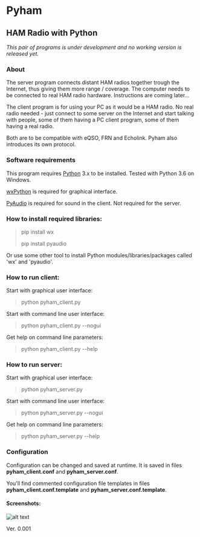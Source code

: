 

# Pyham
## HAM Radio with Python
*This pair of programs is under development and no working version is released yet.*

### About
The server program connects distant HAM radios together trough the Internet, thus giving them more range / coverage. The computer needs to be connected to real HAM radio hardware. Instructions are coming later...

The client program is for using your PC as it would be a HAM radio. No real radio needed - just connect to some server on the Internet and start talking with people, some of them having a PC client program, some of them having a real radio.

Both are to be compatible with eQSO, FRN and Echolink. Pyham also introduces its own protocol.

### Software requirements
This program requires [Python](https://www.python.org/) 3.x to be installed. Tested with Python 3.6 on Windows.

[wxPython](https://pypi.org/project/wxPython/) is required for graphical interface.

[PyAudio](https://pypi.org/project/PyAudio/) is required for sound in the client. Not required for the server.

### How to install required libraries:
> pip install wx
>
> pip install pyaudio

Or use some other tool to install Python modules/libraries/packages called 'wx' and 'pyaudio'.

### How to run client:
Start with graphical user interface:

> python pyham_client.py

Start with command line user interface:

> python pyham_client.py --nogui

Get help on command line parameters:

> python pyham_client.py --help

### How to run server:
Start with graphical user interface:

> python pyham_server.py

Start with command line user interface:

> python pyham_server.py --nogui

Get help on command line parameters:

> python pyham_server.py --help

### Configuration
Configuration can be changed and saved at runtime. It is saved in files **pyham_client.conf** and **pyham_server.conf**.

You'll find commented configuration file templates in files **pyham_client.conf.template** and **pyham_server.conf.template**. 

#### Screenshots:

![alt text](http://titanix.net/~japek/pyham-client-0001.png)

Ver. 0.001
